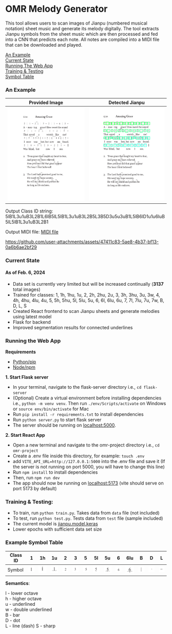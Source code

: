 # OMR Melody Generator
This tool allows users to scan images of Jianpu (numbered musical notation) sheet music and generate its melody digitally. The tool extracts Jianpu symbols from the sheet music which are then processed and fed into a CNN that predicts each note. All notes are compiled into a MIDI file that can be downloaded and played.

[An Example](#an-example)  
[Current State](#current-state)  
[Running The Web App](#running-the-web-app)  
[Training & Testing](#training--testing)  
[Symbol Table](#example-symbol-table)  

### An Example

|Provided Image|Detected Jianpu|
|--------------|--------------|
|![provided](example/amazing_grace_jianpu.PNG)|![detected](example/detected_jianpu.PNG)|

Output Class ID string: 5lB1L3u1uB3L2B1L6lB5lL5lB1L3u1uB3L2B5L3B5D3u5u3uB1L5lB6lD1u1u6luB5lL5lB1L3u1uB3L2B1

Output MIDI file: [MIDI file](example/song.mid)

https://github.com/user-attachments/assets/47411c83-5ae8-4b37-bf13-0a6b6ae2bf29

### Current State
#### As of Feb. 6, 2024
- Data set is currently very limited but will be increased continually (**3137** total images)
- Trained for classes: 1, 1h, 1hu, 1u, 2, 2h, 2hu, 2u, 3, 3h, 3hu, 3u, 3w, 4, 4h, 4hu, 4lu, 4u, 5, 5h, 5hu, 5l, 5lu, 5u, 6, 6l, 6lu, 6u, 7, 7l, 7lu, 7u, 7w, B, D, L, S
- Created React frontend to scan Jianpu sheets and generate melodies using latest model
- Flask for backend
- Improved segmentation results for connected underlines

### Running the Web App
**Requirements**
- [Python/pip](https://www.python.org/downloads/)
- [Node/npm](https://nodejs.org/en/download)

**1. Start Flask server**
- In your terminal, navigate to the flask-server directory i.e., ```cd flask-server```
- (Optional) Create a virtual environment before installing dependencies i.e., ```python -m venv venv```. Then run ```./env/Scripts/activate``` on Windows or ```source env/bin/activate``` for Mac
- Run ```pip install -r requirements.txt``` to install dependencies
- Run ```python server.py``` to start flask server
- The server should be running on [localhost:5000](http://127.0.0.1:5000).

**2. Start React App**
- Open a new terminal and navigate to the omr-project directory i.e., ```cd omr-project```
- Create a .env file inside this directory, for example: ```touch .env```
- add ```VITE_API_URL=http://127.0.0.1:5000``` into the .env file and save it (If the server is not running on port 5000, you will have to change this line)
- Run ```npm install``` to install dependencies
- Then, run ```npm run dev```
- The app should now be running on [localhost:5173](http://localhost:5173) (vite should serve on port 5173 by default)

### Training & Testing:
- To train, run ``` python train.py ```. Takes data from ``` data ``` file (not included)
- To test, run ``` python test.py ```. Tests data from ``` test ``` file (sample included)
- The current model is [jianpu.model.keras](jianpu.model.keras) 
- Lower epochs with sufficient data set size

### Example Symbol Table
|Class ID| 1  | 1h | 1u | 2  | 3  | 5  | 5l | 5u | 6  | 6lu| B  | D  | L  |
|----|----|----|----|----|----|----|----|----|----|----|----|----|----|
| Symbol |![1](images/1_0.PNG)|![1h](images/1h_0.PNG)|![1u](images/1u_0.PNG)|![2](images/2_0.PNG)|![3](images/3_0.PNG)|![5](images/5_0.PNG)|![5l](images/5l_0.PNG)|![5u](images/5u_0.PNG)|![6](images/6_0.PNG)|![6lu](images/6lu_0.PNG)|![B](images/B_0.PNG)|![D](images/D_0.PNG)|![L](images/L_0.PNG)|

**Semantics**:

l - lower octave\
h - higher octave\
u - underlined\
w - double underlined\
B - bar\
D - dot\
L - line (dash)
S - sharp
